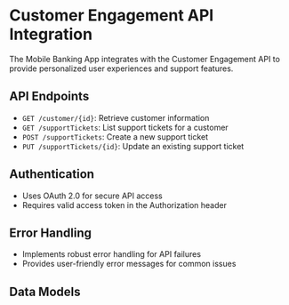 # Customer Engagement API Integration

The Mobile Banking App integrates with the Customer Engagement API to provide personalized user experiences and support features.

## API Endpoints

- `GET /customer/{id}`: Retrieve customer information
- `GET /supportTickets`: List support tickets for a customer
- `POST /supportTickets`: Create a new support ticket
- `PUT /supportTickets/{id}`: Update an existing support ticket

## Authentication

- Uses OAuth 2.0 for secure API access
- Requires valid access token in the Authorization header

## Error Handling

- Implements robust error handling for API failures
- Provides user-friendly error messages for common issues

## Data Models